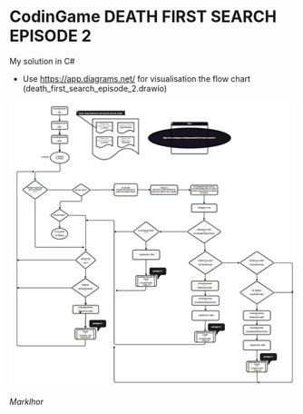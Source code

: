 # CodinGame DEATH FIRST SEARCH EPISODE 2

My solution in C#

* Use https://app.diagrams.net/ for visualisation the flow chart (death_first_search_episode_2.drawio)

![logigramme](./logigramme.jpg)

*Marklhor*
